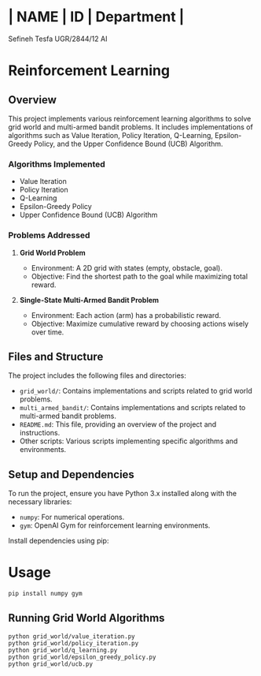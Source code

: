 # | NAME |  ID | Department |
Sefineh Tesfa UGR/2844/12  AI 

# Reinforcement Learning

## Overview
This project implements various reinforcement learning algorithms to solve grid world and multi-armed bandit problems. It includes implementations of algorithms such as Value Iteration, Policy Iteration, Q-Learning, Epsilon-Greedy Policy, and the Upper Confidence Bound (UCB) Algorithm.

### Algorithms Implemented
- Value Iteration
- Policy Iteration
- Q-Learning
- Epsilon-Greedy Policy
- Upper Confidence Bound (UCB) Algorithm

### Problems Addressed
1. **Grid World Problem**
   - Environment: A 2D grid with states (empty, obstacle, goal).
   - Objective: Find the shortest path to the goal while maximizing total reward.

2. **Single-State Multi-Armed Bandit Problem**
   - Environment: Each action (arm) has a probabilistic reward.
   - Objective: Maximize cumulative reward by choosing actions wisely over time.

## Files and Structure
The project includes the following files and directories:

- `grid_world/`: Contains implementations and scripts related to grid world problems.
- `multi_armed_bandit/`: Contains implementations and scripts related to multi-armed bandit problems.
- `README.md`: This file, providing an overview of the project and instructions.
- Other scripts: Various scripts implementing specific algorithms and environments.

## Setup and Dependencies
To run the project, ensure you have Python 3.x installed along with the necessary libraries:

- `numpy`: For numerical operations.
- `gym`: OpenAI Gym for reinforcement learning environments.

Install dependencies using pip:

# Usage
```bash
pip install numpy gym
```
## Running Grid World Algorithms
```
python grid_world/value_iteration.py
python grid_world/policy_iteration.py
python grid_world/q_learning.py
python grid_world/epsilon_greedy_policy.py
python grid_world/ucb.py

```
